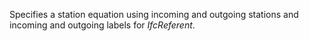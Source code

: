 Specifies a station equation using incoming and outgoing stations and incoming and outgoing labels for _IfcReferent_.
